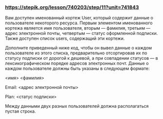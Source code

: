 ### https://stepik.org/lesson/740203/step/11?unit=741843

Вам доступен именованный кортеж User, который содержит данные о пользователе некоторого ресурса. Первым элементом именованного кортежа является имя пользователя, вторым — фамилия, третьим — адрес электронной почты, четвертым — статус оформленной подписки. Также доступен список users, содержащий эти кортежи.


Дополните приведенный ниже код, чтобы он вывел данные о каждом пользователе из этого списка, предварительно отсортировав их по статусу подписки от дорогой к дешевой, а при совпадении статусов — в лексикографическом порядке адресов электронных почт. Данные о каждом пользователе должны быть указаны в следующем формате:


<имя> <фамилия>

  Email: <адрес электронной почты>

  Plan: <статус подписки>


Между данными двух разных пользователей должна располагаться пустая строка.
